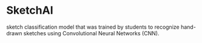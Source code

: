 # SketchAI
sketch classification model that was trained by students to recognize hand-drawn sketches using Convolutional Neural Networks (CNN).
